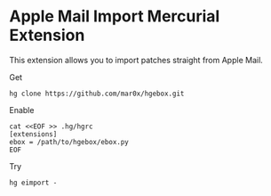 Apple Mail Import Mercurial Extension
=====================================

This extension allows you to import patches straight from Apple Mail.

Get
```
hg clone https://github.com/mar0x/hgebox.git
```

Enable
```
cat <<EOF >> .hg/hgrc
[extensions]
ebox = /path/to/hgebox/ebox.py
EOF
```

Try
```
hg eimport -
```
